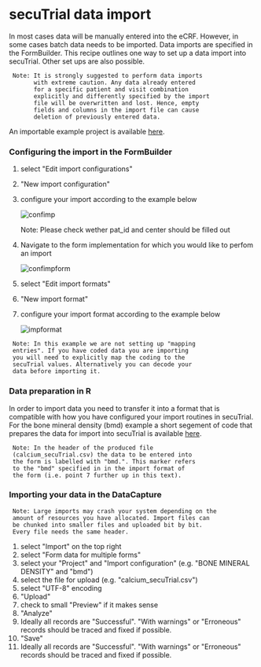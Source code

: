# secuTrial data import

In most cases data will be manually entered into the eCRF. However, in some cases
batch data needs to be imported. Data imports are specified in the FormBuilder.
This recipe outlines one way to set up a data import into secuTrial. Other set ups
are also possible.

```
 Note: It is strongly suggested to perform data imports 
       with extreme caution. Any data already entered 
       for a specific patient and visit combination 
       explicitly and differently specified by the import
       file will be overwritten and lost. Hence, empty 
       fields and columns in the import file can cause
       deletion of previously entered data.
```

An importable example project is available [here](https://github.com/SwissClinicalTrialOrganisation/DM_secuTrial_data/blob/master/proj_DEM00_Dev_20180910-1701_BONE_MINERAL_DENSITY.zip).

### Configuring the import in the FormBuilder
1. select "Edit import configurations"
2. "New import configuration"
3. configure your import according to the example below

    ![confimp](fig/config_import.png "confimp")
    
    Note: Please check wether pat_id and center should be filled out

4. Navigate to the form implementation for which you would like to perfom an import

    ![confimpform](fig/import_format_form.png "confimpform")

5. select "Edit import formats"
6. "New import format"
7. configure your import format according to the example below

    ![impformat](fig/import_format.png "impformat")

```
 Note: In this example we are not setting up "mapping 
 entries". If you have coded data you are importing 
 you will need to explicitly map the coding to the 
 secuTrial values. Alternatively you can decode your 
 data before importing it.
```

### Data preparation in R

In order to import data you need to transfer it into a format that is compatible with how you have configured your import routines in secuTrial. For the bone mineral density (bmd) example a short segement of code that prepares the data for import into secuTrial is available [here](https://github.com/SwissClinicalTrialOrganisation/DM_secuTrial_R/blob/master/demo/secuTrial_lib_demo.R#L2-L52).

```
 Note: In the header of the produced file 
 (calcium_secuTrial.csv) the data to be entered into
 the form is labelled with "bmd.". This marker refers 
 to the "bmd" specified in in the import format of 
 the form (i.e. point 7 further up in this text).
```

### Importing your data in the DataCapture

```
 Note: Large imports may crash your system depending on the
 amount of resources you have allocated. Import files can
 be chunked into smaller files and uploaded bit by bit. 
 Every file needs the same header.
```

1. select "Import" on the top right
2. select "Form data for multiple forms"
3. select your "Project" and "Import configuration" (e.g. "BONE MINERAL DENSITY" and "bmd")
4. select the file for upload (e.g. "calcium_secuTrial.csv")
5. select "UTF-8" encoding
6. "Upload"
7. check to small "Preview" if it makes sense
8. "Analyze"
9. Ideally all records are "Successful". "With warnings" or "Erroneous" records should be traced and fixed if possible.
10. "Save"
11. Ideally all records are "Successful". "With warnings" or "Erroneous" records should be traced and fixed if possible.


